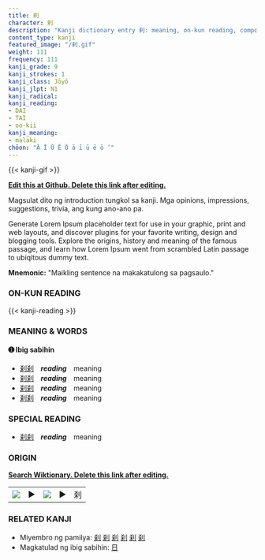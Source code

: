 ```yaml
---
title: 刹
character: 刹
description: "Kanji dictionary entry 刹: meaning, on-kun reading, compounds, origin, related kanji"
content_type: kanji
featured_image: "/刹.gif"
weight: 111
frequency: 111
kanji_grade: 9
kanji_strokes: 1
kanji_class: Jōyō
kanji_jlpt: N1
kanji_radical: 
kanji_reading: 
- DAI
- TAI
- oo-kii
kanji_meaning:
- malaki
chōon: "Ā Ī Ū Ē Ō ā ī ū ē ō ’"
---
```

[//]: # (Don't edit the line below. Kanji animated GIF code is automatically generated.)
{{< kanji-gif >}}

[//]: # (Edit below this line.)

**[Edit this at Github. Delete this link after editing.](https://github.com/tim0g/tim/tree/main/content/kanji/刹/index.md)**

Magsulat dito ng introduction tungkol sa kanji. Mga opinions, impressions, suggestions, trivia, ang kung ano-ano pa.

Generate Lorem Ipsum placeholder text for use in your graphic, print and web layouts, and discover plugins for your favorite writing, design and blogging tools. Explore the origins, history and meaning of the famous passage, and learn how Lorem Ipsum went from scrambled Latin passage to ubiqitous dummy text.
 
**Mnemonic:** "Maikling sentence na makakatulong sa pagsaulo."

### ON-KUN READING

[//]: # (Don't edit the line below. ON-KUN READING code is automatically generated.)
{{< kanji-reading >}}

### MEANING & WORDS

#### ➊ **Ibig sabihin**
  - [刹](../刹)[刹](../刹)　***reading***　meaning
  - [刹](../刹)[刹](../刹)　***reading***　meaning
  - [刹](../刹)[刹](../刹)　***reading***　meaning
  - [刹](../刹)[刹](../刹)　***reading***　meaning

### SPECIAL READING
  - [刹](../刹)[刹](../刹)　***reading***　meaning

### ORIGIN

**[Search Wiktionary. Delete this link after editing.](https://wiktionary.org/wiki/刹)**
<table class="kanji-table"><tr><td>
<img src="60px-刹-bronze.svg.png">
</td><td>▶</td><td>
<img src="60px-刹-oracle.svg.png">
</td><td>▶</td>
<td class="kanji-origin">刹</td>
</tr></table>

### RELATED KANJI
- Miyembro ng pamilya: [刹](../刹) [刹](../刹) [刹](../刹) [刹](../刹) [刹](../刹) [刹](../刹)
- Magkatulad ng ibig sabihin: [日](../日)

